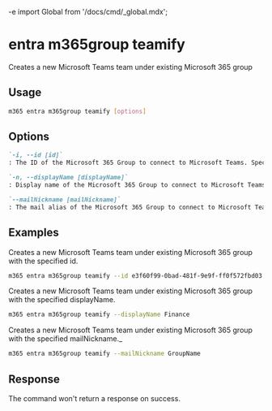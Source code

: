 -e <!-- DISCLAIMER: All secrets, passwords, and sensitive values in this document are examples only and not real credentials. -->
import Global from '/docs/cmd/_global.mdx';

# entra m365group teamify

Creates a new Microsoft Teams team under existing Microsoft 365 group

## Usage

```sh
m365 entra m365group teamify [options]
```

## Options

```md definition-list
`-i, --id [id]`
: The ID of the Microsoft 365 Group to connect to Microsoft Teams. Specify either `id`, `displayName` or `mailNickname`, but not multiple.

`-n, --displayName [displayName]`
: Display name of the Microsoft 365 Group to connect to Microsoft Teams. Specify either `id`, `displayName` or `mailNickname`, but not multiple.

`--mailNickname [mailNickname]`
: The mail alias of the Microsoft 365 Group to connect to Microsoft Teams. Specify either `id`, `displayName` or `mailNickname`, but not multiple.
```

<Global />

## Examples

Creates a new Microsoft Teams team under existing Microsoft 365 group with the specified id.

```sh
m365 entra m365group teamify --id e3f60f99-0bad-481f-9e9f-ff0f572fbd03
```

Creates a new Microsoft Teams team under existing Microsoft 365 group with the specified displayName.

```sh
m365 entra m365group teamify --displayName Finance
```

Creates a new Microsoft Teams team under existing Microsoft 365 group with the specified mailNickname._

```sh
m365 entra m365group teamify --mailNickname GroupName
```

## Response

The command won't return a response on success.
